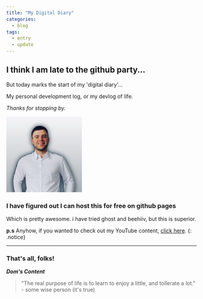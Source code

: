 ```yaml
---
title: "My Digital Diary"
categories:
  - blog
tags:
  - entry
  - update
---
```

## I think I am late to the github party...<br/>

But today marks the start of my 'digital diary'...

My personal development log, or my devlog of life.

*Thanks for stopping by.*

<img src="/assets/images/bio-photo.jpeg" alt="Dom's Content" style="height: 200px; width:200px;"/>

### I have figured out I can host this for free on github pages<br/>

Which is pretty awesome. i have tried ghost and beehiiv, but this is superior.

  **p.s** Anyhow, if you wanted to check out my YouTube content, [click here](https://youtube.com/@doms-content). 
  {: .notice}

---

### That's all, folks!

_**Dom's Content**_

> "The real purpose of life is to learn to enjoy a little, and tollerate a lot." - some wise person (it's true)
